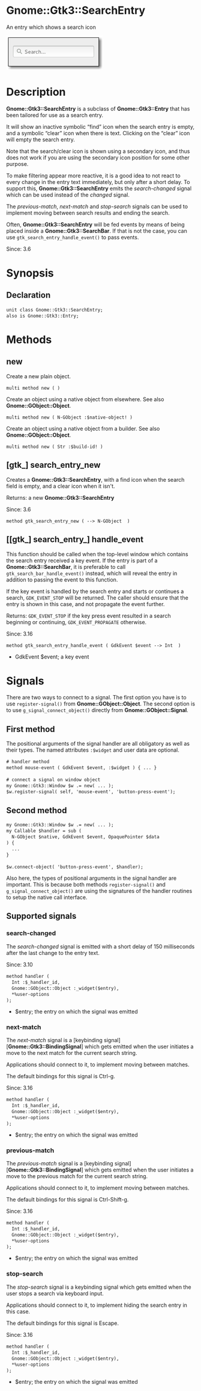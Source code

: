 Gnome::Gtk3::SearchEntry
========================

An entry which shows a search icon

![](images/search-entry.png)

Description
===========

**Gnome::Gtk3::SearchEntry** is a subclass of **Gnome::Gtk3::Entry** that has been tailored for use as a search entry.

It will show an inactive symbolic “find” icon when the search entry is empty, and a symbolic “clear” icon when there is text. Clicking on the “clear” icon will empty the search entry.

Note that the search/clear icon is shown using a secondary icon, and thus does not work if you are using the secondary icon position for some other purpose.

To make filtering appear more reactive, it is a good idea to not react to every change in the entry text immediately, but only after a short delay. To support this, **Gnome::Gtk3::SearchEntry** emits the *search-changed* signal which can be used instead of the *changed* signal.

The *previous-match*, *next-match* and *stop-search* signals can be used to implement moving between search results and ending the search.

Often, **Gnome::Gtk3::SearchEntry** will be fed events by means of being placed inside a **Gnome::Gtk3::SearchBar**. If that is not the case, you can use `gtk_search_entry_handle_event()` to pass events.

Since: 3.6

Synopsis
========

Declaration
-----------

    unit class Gnome::Gtk3::SearchEntry;
    also is Gnome::Gtk3::Entry;

Methods
=======

new
---

Create a new plain object.

    multi method new ( )

Create an object using a native object from elsewhere. See also **Gnome::GObject::Object**.

    multi method new ( N-GObject :$native-object! )

Create an object using a native object from a builder. See also **Gnome::GObject::Object**.

    multi method new ( Str :$build-id! )

[gtk_] search_entry_new
-----------------------

Creates a **Gnome::Gtk3::SearchEntry**, with a find icon when the search field is empty, and a clear icon when it isn't.

Returns: a new **Gnome::Gtk3::SearchEntry**

Since: 3.6

    method gtk_search_entry_new ( --> N-GObject  )

[[gtk_] search_entry_] handle_event
-----------------------------------

This function should be called when the top-level window which contains the search entry received a key event. If the entry is part of a **Gnome::Gtk3::SearchBar**, it is preferable to call `gtk_search_bar_handle_event()` instead, which will reveal the entry in addition to passing the event to this function.

If the key event is handled by the search entry and starts or continues a search, `GDK_EVENT_STOP` will be returned. The caller should ensure that the entry is shown in this case, and not propagate the event further.

Returns: `GDK_EVENT_STOP` if the key press event resulted in a search beginning or continuing, `GDK_EVENT_PROPAGATE` otherwise.

Since: 3.16

    method gtk_search_entry_handle_event ( GdkEvent $event --> Int  )

  * GdkEvent $event; a key event

Signals
=======

There are two ways to connect to a signal. The first option you have is to use `register-signal()` from **Gnome::GObject::Object**. The second option is to use `g_signal_connect_object()` directly from **Gnome::GObject::Signal**.

First method
------------

The positional arguments of the signal handler are all obligatory as well as their types. The named attributes `:$widget` and user data are optional.

    # handler method
    method mouse-event ( GdkEvent $event, :$widget ) { ... }

    # connect a signal on window object
    my Gnome::Gtk3::Window $w .= new( ... );
    $w.register-signal( self, 'mouse-event', 'button-press-event');

Second method
-------------

    my Gnome::Gtk3::Window $w .= new( ... );
    my Callable $handler = sub (
      N-GObject $native, GdkEvent $event, OpaquePointer $data
    ) {
      ...
    }

    $w.connect-object( 'button-press-event', $handler);

Also here, the types of positional arguments in the signal handler are important. This is because both methods `register-signal()` and `g_signal_connect_object()` are using the signatures of the handler routines to setup the native call interface.

Supported signals
-----------------

### search-changed

The *search-changed* signal is emitted with a short delay of 150 milliseconds after the last change to the entry text.

Since: 3.10

    method handler (
      Int :$_handler_id,
      Gnome::GObject::Object :_widget($entry),
      *%user-options
    );

  * $entry; the entry on which the signal was emitted

### next-match

The *next-match* signal is a [keybinding signal][**Gnome::Gtk3::BindingSignal**] which gets emitted when the user initiates a move to the next match for the current search string.

Applications should connect to it, to implement moving between matches.

The default bindings for this signal is Ctrl-g.

Since: 3.16

    method handler (
      Int :$_handler_id,
      Gnome::GObject::Object :_widget($entry),
      *%user-options
    );

  * $entry; the entry on which the signal was emitted

### previous-match

The *previous-match* signal is a [keybinding signal][**Gnome::Gtk3::BindingSignal**] which gets emitted when the user initiates a move to the previous match for the current search string.

Applications should connect to it, to implement moving between matches.

The default bindings for this signal is Ctrl-Shift-g.

Since: 3.16

    method handler (
      Int :$_handler_id,
      Gnome::GObject::Object :_widget($entry),
      *%user-options
    );

  * $entry; the entry on which the signal was emitted

### stop-search

The *stop-search* signal is a keybinding signal which gets emitted when the user stops a search via keyboard input.

Applications should connect to it, to implement hiding the search entry in this case.

The default bindings for this signal is Escape.

Since: 3.16

    method handler (
      Int :$_handler_id,
      Gnome::GObject::Object :_widget($entry),
      *%user-options
    );

  * $entry; the entry on which the signal was emitted


